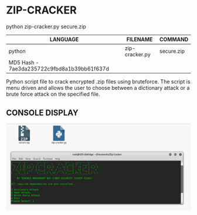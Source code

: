 # ZIP-CRACKER
python zip-cracker.py secure.zip

| LANGUAGE | FILENAME | COMMAND |
|--------  |--------- |---------|
| python | zip-cracker.py | secure.zip|
| MD5 Hash - 7ae3da235722c9fbd8a1b39bb61f637d ||

Python script file to crack encrypted .zip files using bruteforce. 
The script is menu driven and allows the user to choose between a dictionary attack or a brute force attack on the specified file.

## CONSOLE DISPLAY
![Screenshot](picture0.png) 
